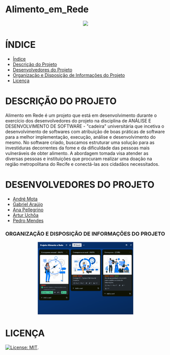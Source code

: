# Alimento_em_Rede

<p align="center">
   <img src="http://www1.unicap.br/icam/wp-content/uploads/2019/06/marca_nova.svg" />
  </p>

# ÍNDICE
* [Índice](#índice)
* [Descrição do Projeto](#descrição-do-projeto)
* [Desenvolvedores do Projeto](#desenvolvedores-do-projeto)
* [Organização e Disposição de Informações do Projeto](#organização-e-disposição-de-informações-do-projeto)
* [Licença](#licença)

# DESCRIÇÃO DO PROJETO
Alimento em Rede é um projeto que está em desenvolvimento durante o exercício dos desenvolvedores do projeto na disciplina de ANÁLISE E DESENVOLVIMENTO DE SOFTWARE - "cadeira" universitária que incetiva o desenvolvimento de softwares com atribuição de boas práticas de software para a melhor implementação, execução, análise e desenvolvimento do mesmo. No software criado, buscamos estruturar uma solução para as investiduras decorrentes da fome e da dificuldade das pessoas mais vulneráveis de obter alimento. A abordagem tomada visa atender as diversas pessoas e instituições que procuram realizar uma doação na região metropolitana do Recife e conectá-las aos cidadãos necessitados.

# DESENVOLVEDORES DO PROJETO
* [André Mota](https://github.com/Echolord256)
* [Gabriel Araújo](https://github.com/Gabriel-SL-Araujo)
* [Ana Pellegrino](https://github.com/anabiapellegrino)
* [Artur Uchôa](https://github.com/Shirookkj)
* [Pedro Mendes](https://github.com/PedroMendesMacedo)

### ORGANIZAÇÃO E DISPOSIÇÃO DE INFORMAÇÕES DO PROJETO
<p align="center">
   <img src="images/Cronograma_do_Projeto.png" width="300" />
</p>

# LICENÇA
[![License: MIT](https://img.shields.io/badge/License-MIT-yellow.svg)](https://opensource.org/licenses/MIT).
